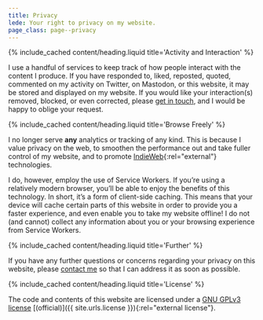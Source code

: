 ```yaml
---
title: Privacy
lede: Your right to privacy on my website.
page_class: page--privacy
---
```


{% include_cached content/heading.liquid title='Activity and Interaction' %}

I use a handful of services to keep track of how people interact with the content I produce. If you have responded to, liked, reposted, quoted, commented on my activity on Twitter, on Mastodon, or this website, it may be stored and displayed on my website. If you would like your interaction(s) removed, blocked, or even corrected, please [get in touch](/contact), and I would be happy to oblige your request.


{% include_cached content/heading.liquid title='Browse Freely' %}

I no longer serve **any** analytics or tracking of any kind. This is because I value privacy on the web, to smoothen the performance out and take fuller control of my website, and to promote [IndieWeb](https://indieweb.org){:rel="external"} technologies.

I do, however, employ the use of Service Workers. If you’re using a relatively modern browser, you’ll be able to enjoy the benefits of this technology. In short, it’s a form of client-side caching. This means that your device will cache certain parts of this website in order to provide you a faster experience, and even enable you to take my website offline! I do not (and cannot) collect any information about you or your browsing experience from Service Workers.


{% include_cached content/heading.liquid title='Further' %}

If you have any further questions or concerns regarding your privacy on this website, please [contact me](/contact) so that I can address it as soon as possible.


{% include_cached content/heading.liquid title='License' %}

The code and contents of this website are licensed under a [GNU GPLv3 license](/license) [(official)]({{ site.urls.license }}){:rel="external  license"}.
